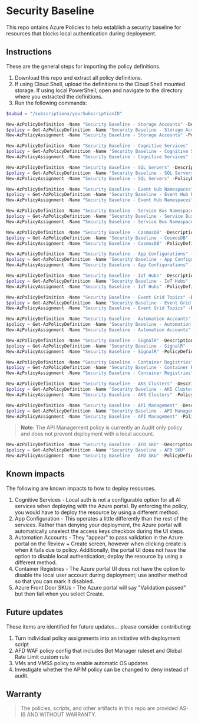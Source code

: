 # Security Baseline
 This repo ontains Azure Policies to help establish a security baseline for resources that blocks local authentication during deployment. 

## Instructions
These are the general steps for importing the policy definitions.

1. Download this repo and extract all policy definitions.
1. If using Cloud Shell, upload the definitions to the Cloud Shell mounted storage. If using local PowerShell, open and navigate to the directory where you extracted the definitions.
1. Run the following commands:

```PowerShell - Set Sub ID
$subid = "/subscriptions/yourSubscriptionID"
```

```PowerShell - Storage Accounts
New-AzPolicyDefinition -Name "Security Baseline - Storage Accounts" -Description "Prevents creating a storage account that has access keys enabled" -Policy 'StorageAccounts-KeyAccess.json'
$policy = Get-AzPolicyDefinition -Name "Security Baseline - Storage Accounts" 
New-AzPolicyAssignment -Name "Security Baseline - Storage Accounts" -PolicyDefinition $policy -Scope $subid
```

```PowerShell - Cognitive Services
New-AzPolicyDefinition -Name "Security Baseline - Cognitive Services" -Description "Modifies a Cognitive Service account to disable local authentication" -Policy 'CognitiveServices.json'
$policy = Get-AzPolicyDefinition -Name "Security Baseline - Cognitive Services" 
New-AzPolicyAssignment -Name "Security Baseline - Cognitive Services" -PolicyDefinition $policy -Scope $subid
```

```PowerShell - SQL Servers
New-AzPolicyDefinition -Name "Security Baseline - SQL Servers" -Description "Prevents a SQL server being deployed with local authentication" -Policy 'SQLServers.json'
$policy = Get-AzPolicyDefinition -Name "Security Baseline - SQL Servers" 
New-AzPolicyAssignment -Name "Security Baseline - SQL Servers" -PolicyDefinition $policy -Scope $subid
```

```PowerShell - Event Hub Namespaces
New-AzPolicyDefinition -Name "Security Baseline - Event Hub Namespaces" -Description "Prevents Event Hub Namespaces being deployed with local authentication" -Policy 'EventHubNamespaces.json'
$policy = Get-AzPolicyDefinition -Name "Security Baseline - Event Hub Namespaces" 
New-AzPolicyAssignment -Name "Security Baseline - Event Hub Namespaces" -PolicyDefinition $policy -Scope $subid
```

```PowerShell - Service Bus Namespaces
New-AzPolicyDefinition -Name "Security Baseline - Service Bus Namespaces" -Description "Prevents Service Bus Namespaces being deployed with local authentication" -Policy 'ServiceBusNamespaces.json'
$policy = Get-AzPolicyDefinition -Name "Security Baseline - Service Bus Namespaces" 
New-AzPolicyAssignment -Name "Security Baseline - Service Bus Namespaces" -PolicyDefinition $policy -Scope $subid
```

```PowerShell - CosmosDB
New-AzPolicyDefinition -Name "Security Baseline - CosmosDB" -Description "Prevents CosmosDB being deployed with local authentication" -Policy 'CosmosDB.json'
$policy = Get-AzPolicyDefinition -Name "Security Baseline - CosmosDB" 
New-AzPolicyAssignment -Name "Security Baseline - CosmosDB" -PolicyDefinition $policy -Scope $subid
```

```PowerShell - App Configurations
New-AzPolicyDefinition -Name "Security Baseline - App Configurations" -Description "Prevents App Configurations being deployed with local authentication" -Policy 'AppConfig.json'
$policy = Get-AzPolicyDefinition -Name "Security Baseline - App Configurations" 
New-AzPolicyAssignment -Name "Security Baseline - App Configurations" -PolicyDefinition $policy -Scope $subid
```

```PowerShell - IoT Hubs
New-AzPolicyDefinition -Name "Security Baseline - IoT Hubs" -Description "Prevents IoT Hubs being deployed with local authentication" -Policy 'IoTHubs.json'
$policy = Get-AzPolicyDefinition -Name "Security Baseline - IoT Hubs" 
New-AzPolicyAssignment -Name "Security Baseline - IoT Hubs" -PolicyDefinition $policy -Scope $subid
```

```PowerShell - Event Grid Topics
New-AzPolicyDefinition -Name "Security Baseline - Event Grid Topics" -Description "Prevents Event Grid Topics being deployed with local authentication" -Policy 'EventGrids.json'
$policy = Get-AzPolicyDefinition -Name "Security Baseline - Event Grid Topics" 
New-AzPolicyAssignment -Name "Security Baseline - Event Grid Topics" -PolicyDefinition $policy -Scope $subid
```

```PowerShell - Automation Accounts
New-AzPolicyDefinition -Name "Security Baseline - Automation Accounts" -Description "Prevents Automation Accounts being deployed with local authentication" -Policy 'AutomationAccounts.json'
$policy = Get-AzPolicyDefinition -Name "Security Baseline - Automation Accounts" 
New-AzPolicyAssignment -Name "Security Baseline - Automation Accounts" -PolicyDefinition $policy -Scope $subid
```

```PowerShell - SignalR
New-AzPolicyDefinition -Name "Security Baseline - SignalR" -Description "Prevents SignalR being deployed with local authentication" -Policy 'SignalR.json'
$policy = Get-AzPolicyDefinition -Name "Security Baseline - SignalR" 
New-AzPolicyAssignment -Name "Security Baseline - SignalR" -PolicyDefinition $policy -Scope $subid
```

```PowerShell - Container Registries
New-AzPolicyDefinition -Name "Security Baseline - Container Registries" -Description "Prevents Container Registries being deployed with local authentication" -Policy 'ContainerRegistries.json'
$policy = Get-AzPolicyDefinition -Name "Security Baseline - Container Registries" 
New-AzPolicyAssignment -Name "Security Baseline - Container Registries" -PolicyDefinition $policy -Scope $subid
```

```PowerShell - AKS Clusters
New-AzPolicyDefinition -Name "Security Baseline - AKS Clusters" -Description "Prevents AKS Clusters being deployed with local authentication" -Policy 'AKS.json'
$policy = Get-AzPolicyDefinition -Name "Security Baseline - AKS Clusters" 
New-AzPolicyAssignment -Name "Security Baseline - AKS Clusters" -PolicyDefinition $policy -Scope $subid
```

```PowerShell - API Management
New-AzPolicyDefinition -Name "Security Baseline - API Management" -Description "Prevents API Management being deployed with local authentication" -Policy 'APIM.json'
$policy = Get-AzPolicyDefinition -Name "Security Baseline - API Management" 
New-AzPolicyAssignment -Name "Security Baseline - API Management" -PolicyDefinition $policy -Scope $subid
```
> **Note**: The API Management policy is currently an Audit only policy and does not prevent deployment with a local account.

```PowerShell - AFD SKUs
New-AzPolicyDefinition -Name "Security Baseline - AFD SKU" -Description "Prevents non-premium SKUs of Azure Front Door" -Policy 'AFDSku.json'
$policy = Get-AzPolicyDefinition -Name "Security Baseline - AFD SKU" 
New-AzPolicyAssignment -Name "Security Baseline - AFD SKU" -PolicyDefinition $policy -Scope $subid
```

## Known impacts
The following are known impacts to how to deploy resources.

1. Cognitive Services - Local auth is not a configurable option for all AI services when deploying with the Azure portal. By enforcing the policy, you would have to deploy the resource by using a different method.
1. App Configuration - This operates a little differently than the rest of the services. Rather than denying your deployment, the Azure portal will automatically unselect the access keys checkbox during the UI steps.
1. Automation Accounts - They "appear" to pass validation in the Azure portal on the Review + Create screen, however when clicking create is when it fails due to policy. Additionally, the portal UI does not have the option to disable local authentication; deploy the resource by using a different method.
1. Container Registries - The Azure portal UI does not have the option to disable the local user account during deployment; use another method so that you can mark it disabled.
1. Azure Front Door SKUs - The Azure portal will say "Validation passed" but then fail when you select Create. 

## Future updates
These items are identified for future updates... please consider contributing:

1. Turn individual policy assignments into an initiative with deployment script
1. AFD WAF policy config that includes Bot Manager ruleset and Global Rate Limit custom rule
1. VMs and VMSS policy to enable automatic OS updates
1. Investigate whether the APIM policy can be changed to deny instead of audit.

## Warranty
> The policies, scripts, and other artifacts in this repo are provided AS-IS AND WITHOUT WARRANTY.